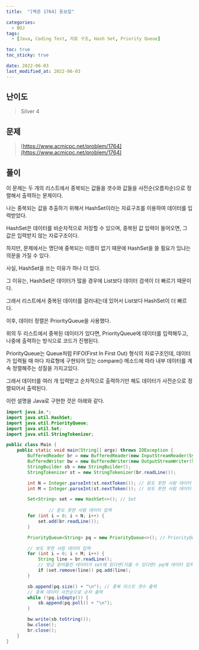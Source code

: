 ```yaml
---
title:  "[백준 1764] 듣보잡"

categories:
  - BOJ
tags:
  - [Java, Coding Test, 자료 구조, Hash Set, Priority Queue]

toc: true
toc_sticky: true

date: 2022-06-03
last_modified_at: 2022-06-03
---
```



## 난이도

> Silver 4

## 문제

> [https://www.acmicpc.net/problem/1764](https://www.acmicpc.net/problem/1764)

## 풀이

이 문제는 두 개의 리스트에서 중복되는 값들을 갯수와 값들을 사전순(오름차순)으로 정렬해서 출력하는 문제이다.

나는 중복되는 값을 추출하기 위해서 HashSet이라는 자료구조를 이용하여 데이터를 입력받았다.

HashSet은 데이터를 비순차적으로 저장할 수 있으며, 중복된 값 입력이 들어오면, 그 값은 입력받지 않는 자료구조이다.

하지만, 문제에서는 명단에 중복되는 이름이 없기 때문에 HashSet을 쓸 필요가 있냐는 의문을 가질 수 있다.

사실, HashSet을 쓰는 이유가 하나 더 있다.

그 이유는, HashSet은 데이터가 많을 경우에 List보다 데이터 검색이 더 빠르기 때문이다.

그래서 리스트에서 중복된 데이터를 걸러내는데 있어서 List보다 HashSet이 더 빠르다.

이후, 데이터 정렬은 PriorityQueue을 사용했다.

위의 두 리스트에서 중복된 데이터가 있다면, PriorityQueue에 데이터를 입력해두고, 나중에 출력하는 방식으로 코드가 진행된다.

PriorityQueue는 Queue처럼 FIFO(First In First Out) 형식의 자료구조인데, 데이터가 입력될 때 마다 자료형에 구현되어 있는 compare() 메소드에 따라 내부 데이터를 계속 정렬해주는 성질을 가지고있다.

그래서 데이터를 여러 개 입력받고 순차적으로 출력하기만 해도 데이터가 사전순으로 정렬되어서 출력된다.

이런 설명을 Java로 구현한 것은 아래와 같다.

```java
import java.io.*;
import java.util.HashSet;
import java.util.PriorityQueue;
import java.util.Set;
import java.util.StringTokenizer;

public class Main {
    public static void main(String[] args) throws IOException {
        BufferedReader br = new BufferedReader(new InputStreamReader(System.in));
        BufferedWriter bw = new BufferedWriter(new OutputStreamWriter(System.out));
        StringBuilder sb = new StringBuilder();
        StringTokenizer st = new StringTokenizer(br.readLine());

        int N = Integer.parseInt(st.nextToken()); // 듣도 못한 사람 데이터 수
        int M = Integer.parseInt(st.nextToken()); // 보도 못한 사람 데이터 수

        Set<String> set = new HashSet<>(); // Set
      	
				// 듣도 못한 사람 데이터 입력
        for (int i = 0; i < N; i++) {
            set.add(br.readLine());
        }

        PriorityQueue<String> pq = new PriorityQueue<>(); // PriorityQueue

      	// 보도 못한 사람 데이터 입력
        for (int i = 0; i < M; i++) {
            String line = br.readLine();
          	// 방금 읽어들인 데이터가 set에 있다면(지울 수 있다면) pq에 데이터 입력 및 자동 정렬
            if (set.remove(line)) pq.add(line);
        }

        sb.append(pq.size() + "\n"); // 중복 리스트 갯수 출력
      	// 중복 데이터 사전순으로 순차 출력
        while (!pq.isEmpty()) {
            sb.append(pq.poll() + "\n");
        }

        bw.write(sb.toString());
        bw.close();
        br.close();
    }
}
```
